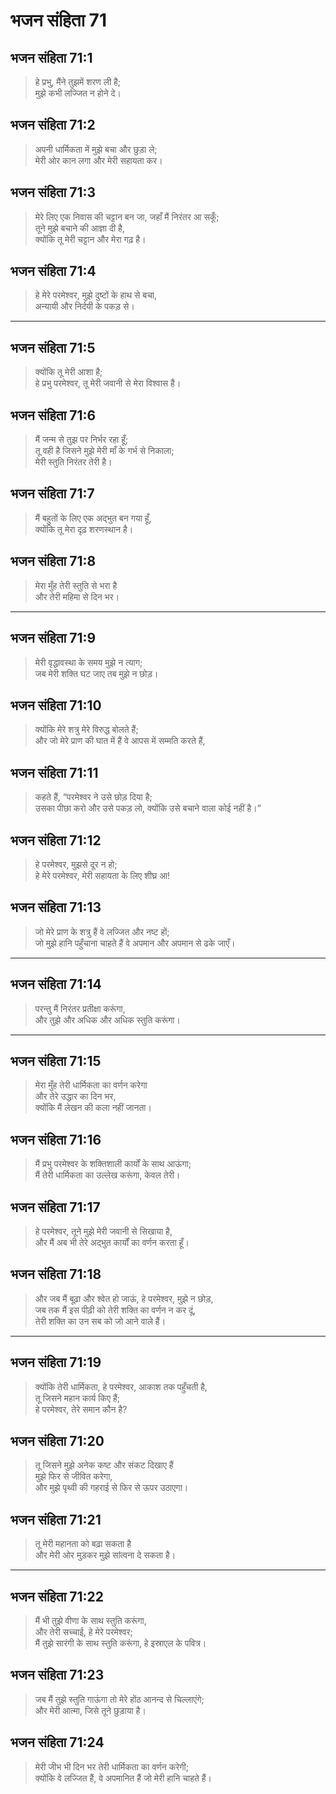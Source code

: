# भजन संहिता 71

## भजन संहिता 71:1

> हे प्रभु, मैंने तुझमें शरण ली है;  
> मुझे कभी लज्जित न होने दे।

## भजन संहिता 71:2

> अपनी धार्मिकता में मुझे बचा और छुड़ा ले;  
> मेरी ओर कान लगा और मेरी सहायता कर।

## भजन संहिता 71:3

> मेरे लिए एक निवास की चट्टान बन जा, जहाँ मैं निरंतर आ सकूँ;  
> तूने मुझे बचाने की आज्ञा दी है,  
> क्योंकि तू मेरी चट्टान और मेरा गढ़ है।

## भजन संहिता 71:4

> हे मेरे परमेश्वर, मुझे दुष्टों के हाथ से बचा,  
> अन्यायी और निर्दयी के पकड़ से।

---

## भजन संहिता 71:5

> क्योंकि तू मेरी आशा है;  
> हे प्रभु परमेश्वर, तू मेरी जवानी से मेरा विश्वास है।

## भजन संहिता 71:6

> मैं जन्म से तुझ पर निर्भर रहा हूँ;  
> तू वही है जिसने मुझे मेरी माँ के गर्भ से निकाला;  
> मेरी स्तुति निरंतर तेरी है।

## भजन संहिता 71:7

> मैं बहुतों के लिए एक अद्भुत बन गया हूँ,  
> क्योंकि तू मेरा दृढ़ शरणस्थान है।

## भजन संहिता 71:8

> मेरा मुँह तेरी स्तुति से भरा है  
> और तेरी महिमा से दिन भर।

---

## भजन संहिता 71:9

> मेरी वृद्धावस्था के समय मुझे न त्याग;  
> जब मेरी शक्ति घट जाए तब मुझे न छोड़।

## भजन संहिता 71:10

> क्योंकि मेरे शत्रु मेरे विरुद्ध बोलते हैं;  
> और जो मेरे प्राण की घात में हैं वे आपस में सम्मति करते हैं,

## भजन संहिता 71:11

> कहते हैं, “परमेश्वर ने उसे छोड़ दिया है;  
> उसका पीछा करो और उसे पकड़ लो, क्योंकि उसे बचाने वाला कोई नहीं है।”

## भजन संहिता 71:12

> हे परमेश्वर, मुझसे दूर न हो;  
> हे मेरे परमेश्वर, मेरी सहायता के लिए शीघ्र आ!

## भजन संहिता 71:13

> जो मेरे प्राण के शत्रु हैं वे लज्जित और नष्ट हों;  
> जो मुझे हानि पहुँचाना चाहते हैं वे अपमान और अपमान से ढके जाएँ।

---

## भजन संहिता 71:14

> परन्तु मैं निरंतर प्रतीक्षा करूंगा,  
> और तुझे और अधिक और अधिक स्तुति करूंगा।

---

## भजन संहिता 71:15

> मेरा मुँह तेरी धार्मिकता का वर्णन करेगा  
> और तेरे उद्धार का दिन भर,  
> क्योंकि मैं लेखन की कला नहीं जानता।

## भजन संहिता 71:16

> मैं प्रभु परमेश्वर के शक्तिशाली कार्यों के साथ आऊंगा;  
> मैं तेरी धार्मिकता का उल्लेख करूंगा, केवल तेरी।

## भजन संहिता 71:17

> हे परमेश्वर, तूने मुझे मेरी जवानी से सिखाया है,  
> और मैं अब भी तेरे अद्भुत कार्यों का वर्णन करता हूँ।

## भजन संहिता 71:18

> और जब मैं बूढ़ा और श्वेत हो जाऊं, हे परमेश्वर, मुझे न छोड़,  
> जब तक मैं इस पीढ़ी को तेरी शक्ति का वर्णन न कर दूं,  
> तेरी शक्ति का उन सब को जो आने वाले हैं।

---

## भजन संहिता 71:19

> क्योंकि तेरी धार्मिकता, हे परमेश्वर, आकाश तक पहुँचती है,  
> तू जिसने महान कार्य किए हैं;  
> हे परमेश्वर, तेरे समान कौन है?

## भजन संहिता 71:20

> तू जिसने मुझे अनेक कष्ट और संकट दिखाए हैं  
> मुझे फिर से जीवित करेगा,  
> और मुझे पृथ्वी की गहराई से फिर से ऊपर उठाएगा।

## भजन संहिता 71:21

> तू मेरी महानता को बढ़ा सकता है  
> और मेरी ओर मुड़कर मुझे सांत्वना दे सकता है।

---

## भजन संहिता 71:22

> मैं भी तुझे वीणा के साथ स्तुति करूंगा,  
> और तेरी सच्चाई, हे मेरे परमेश्वर;  
> मैं तुझे सारंगी के साथ स्तुति करूंगा, हे इस्राएल के पवित्र।

## भजन संहिता 71:23

> जब मैं तुझे स्तुति गाऊंगा तो मेरे होंठ आनन्द से चिल्लाएंगे;  
> और मेरी आत्मा, जिसे तूने छुड़ाया है।

## भजन संहिता 71:24

> मेरी जीभ भी दिन भर तेरी धार्मिकता का वर्णन करेगी;  
> क्योंकि वे लज्जित हैं, वे अपमानित हैं जो मेरी हानि चाहते हैं।
